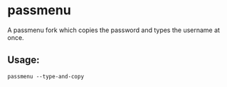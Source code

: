 # passmenu
A passmenu fork which copies the password and types the username at once.

## Usage: 

    passmenu --type-and-copy

